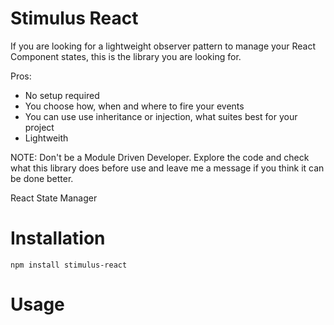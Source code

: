 # Stimulus React

If you are looking for a lightweight observer pattern to manage your React Component states,
this is the library you are looking for.

Pros:
- No setup required
- You choose how, when and where to fire your events
- You can use use inheritance or injection, what suites best for your project
- Lightweith

NOTE: Don't be a Module Driven Developer. Explore the code and check what this library does before use and leave me a
message if you think it can be done better.

React State Manager

# Installation

```
npm install stimulus-react
```

# Usage

